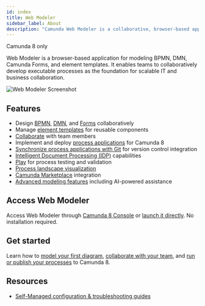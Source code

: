 ```yaml
---
id: index
title: Web Modeler
sidebar_label: About
description: "Camunda Web Modeler is a collaborative, browser-based application for modeling BPMN, DMN, Camunda Forms, and element templates for Camunda 8. It enables teams to collaboratively design, implement, and deploy processes."
---
```


<span class="badge badge--cloud">Camunda 8 only</span>

Web Modeler is a browser-based application for modeling BPMN, DMN, Camunda Forms, and element templates.
It enables teams to collaboratively develop executable processes as the foundation for scalable IT and business collaboration.

![Web Modeler Screenshot](./img/context-pad/overview.png)

## Features

- Design [BPMN](../bpmn/bpmn.md), [DMN](../dmn/dmn.md), and [Forms](../forms/camunda-forms-reference.md) collaboratively
- Manage [element templates](./element-templates/using-templates.md) for reusable components
- [Collaborate](./collaboration/collaboration.md) with team members
- Implement and deploy [process applications](./process-applications/process-applications.md) for Camunda 8
- [Synchronize process applications with Git](./git-sync.md) for version control integration
- [Intelligent Document Processing (IDP)](./intelligent-document-processing.md) capabilities
- [Play](./collaboration/play-your-process.md) for process testing and validation
- [Process landscape visualization](./process-landscape-visualization.md)
- [Camunda Marketplace](./camunda-marketplace.md) integration
- [Advanced modeling features](./advanced-modeling/camunda-docs-ai.md) including AI-powered assistance

## Access Web Modeler

Access Web Modeler through [Camunda 8 Console](../../console/introduction-to-console.md) or [launch it directly](./launch-web-modeler.md).
No installation required.

## Get started

Learn how to [model your first diagram](./model-your-first-diagram.md), [collaborate with your team](./collaboration/collaboration.md), and [run or publish your processes](./run-or-publish-your-process.md) to Camunda 8.

## Resources

- [Self-Managed configuration & troubleshooting guides](../../../self-managed/components/modeler/web-modeler/overview.md)
